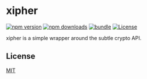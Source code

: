 # xipher

[![npm version][npm-version-src]][npm-version-href]
[![npm downloads][npm-downloads-src]][npm-downloads-href]
[![bundle][bundle-src]][bundle-href]
[![License][license-src]][license-href]

xipher is a simple wrapper around the subtle crypto API.

## License

[MIT](./LICENSE)

[npm-version-src]: https://img.shields.io/npm/v/xipher?style=flat&colorA=1c1c1c&colorB=dead38
[npm-version-href]: https://npmjs.com/package/xipher
[npm-downloads-src]: https://img.shields.io/npm/dm/xipher?style=flat&colorA=1c1c1c&colorB=dead38
[npm-downloads-href]: https://npmjs.com/package/xipher
[bundle-src]: https://img.shields.io/bundlephobia/minzip/xipher?style=flat&colorA=1c1c1c&colorB=dead38
[bundle-href]: https://bundlephobia.com/result?p=xipher
[license-src]: https://img.shields.io/github/license/lucacicada/xipher.svg?style=flat&colorA=1c1c1c&colorB=dead38
[license-href]: https://github.com/lucacicada/xipher/blob/main/LICENSE
